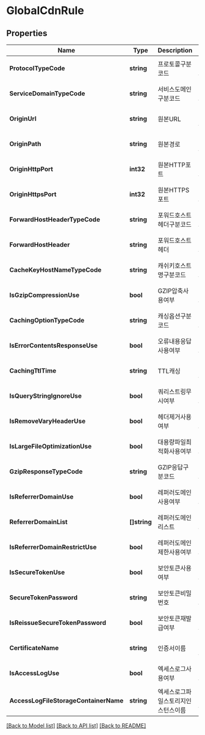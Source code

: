 # GlobalCdnRule

## Properties
Name | Type | Description | Notes
------------ | ------------- | ------------- | -------------
**ProtocolTypeCode** | **string** | 프로토콜구분코드 | [optional] [default to null]
**ServiceDomainTypeCode** | **string** | 서비스도메인구분코드 | [optional] [default to null]
**OriginUrl** | **string** | 원본URL | [optional] [default to null]
**OriginPath** | **string** | 원본경로 | [optional] [default to null]
**OriginHttpPort** | **int32** | 원본HTTP포트 | [optional] [default to null]
**OriginHttpsPort** | **int32** | 원본HTTPS포트 | [optional] [default to null]
**ForwardHostHeaderTypeCode** | **string** | 포워드호스트헤더구분코드 | [optional] [default to null]
**ForwardHostHeader** | **string** | 포워드호스트헤더 | [optional] [default to null]
**CacheKeyHostNameTypeCode** | **string** | 캐쉬키호스트명구분코드 | [optional] [default to null]
**IsGzipCompressionUse** | **bool** | GZIP압축사용여부 | [optional] [default to null]
**CachingOptionTypeCode** | **string** | 캐싱옵션구분코드 | [optional] [default to null]
**IsErrorContentsResponseUse** | **bool** | 오류내용응답사용여부 | [optional] [default to null]
**CachingTtlTime** | **string** | TTL캐싱 | [optional] [default to null]
**IsQueryStringIgnoreUse** | **bool** | 쿼리스트링무시여부 | [optional] [default to null]
**IsRemoveVaryHeaderUse** | **bool** | 헤더제거사용여부 | [optional] [default to null]
**IsLargeFileOptimizationUse** | **bool** | 대용량파일최적화사용여부 | [optional] [default to null]
**GzipResponseTypeCode** | **string** | GZIP응답구분코드 | [optional] [default to null]
**IsReferrerDomainUse** | **bool** | 레퍼러도메인사용여부 | [optional] [default to null]
**ReferrerDomainList** | **[]string** | 레퍼러도메인리스트 | [optional] [default to null]
**IsReferrerDomainRestrictUse** | **bool** | 레퍼러도메인제한사용여부 | [optional] [default to null]
**IsSecureTokenUse** | **bool** | 보안토큰사용여부 | [optional] [default to null]
**SecureTokenPassword** | **string** | 보안토큰비밀번호 | [optional] [default to null]
**IsReissueSecureTokenPassword** | **bool** | 보안토큰재발급여부 | [optional] [default to null]
**CertificateName** | **string** | 인증서이름 | [optional] [default to null]
**IsAccessLogUse** | **bool** | 엑세스로그사용여부 | [optional] [default to null]
**AccessLogFileStorageContainerName** | **string** | 엑세스로그파일스토리지인스턴스이름 | [optional] [default to null]

[[Back to Model list]](../README.md#documentation-for-models) [[Back to API list]](../README.md#documentation-for-api-endpoints) [[Back to README]](../README.md)


